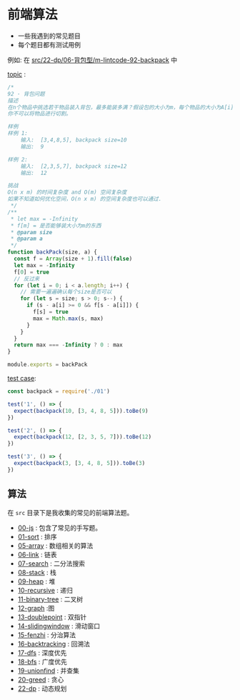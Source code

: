# 前端算法

- 一些我遇到的常见题目
- 每个题目都有测试用例

例如: 在 [src/22-dp/06-背包型/m-lintcode-92-backpack](src/22-dp/06-背包型/m-lintcode-92-backpack) 中

[topic](src/22-dp/06-背包型/m-lintcode-92-backpack/or/01.js) :

```js
/*
92 · 背包问题
描述
在n个物品中挑选若干物品装入背包，最多能装多满？假设包的大小为m，每个物品的大小为A[i]
你不可以将物品进行切割。

样例
样例 1:
	输入:  [3,4,8,5], backpack size=10
	输出:  9

样例 2:
	输入:  [2,3,5,7], backpack size=12
	输出:  12

挑战
O(n x m) 的时间复杂度 and O(m) 空间复杂度
如果不知道如何优化空间，O(n x m) 的空间复杂度也可以通过.
 */
/**
 * let max = -Infinity
 * f[m] = 是否能够装大小为m的东西
 * @param size
 * @param a
 */
function backPack(size, a) {
  const f = Array(size + 1).fill(false)
  let max = -Infinity
  f[0] = true
  // 反过来
  for (let i = 0; i < a.length; i++) {
    // 需要一遍遍确认每个size是否可以
    for (let s = size; s > 0; s--) {
      if (s - a[i] >= 0 && f[s - a[i]]) {
        f[s] = true
        max = Math.max(s, max)
      }
    }
  }
  return max === -Infinity ? 0 : max
}

module.exports = backPack
```

[test case](src/22-dp/06-背包型/m-lintcode-92-backpack/or/01.test.js):

```js
const backpack = require('./01')

test('1', () => {
  expect(backpack(10, [3, 4, 8, 5])).toBe(9)
})

test('2', () => {
  expect(backpack(12, [2, 3, 5, 7])).toBe(12)
})

test('3', () => {
  expect(backpack(3, [3, 4, 8, 5])).toBe(3)
})
```

## 算法

在 `src` 目录下是我收集的常见的前端算法题。

- [00-js](./src/00-js) : 包含了常见的手写题。
- [01-sort](./src/01-sort) : 排序
- [05-array](./src/05-array) : 数组相关的算法
- [06-link](./src/06-link) : 链表
- [07-search](./src/07-search) : 二分法搜索
- [08-stack](./src/08-stack) : 栈
- [09-heap](./src/09-heap) : 堆
- [10-recursive](./src/10-recursive) : 递归
- [11-binary-tree](./src/11-binary-tree) : 二叉树
- [12-graph](./src/12-graph) :图
- [13-doublepoint](./src/13-doublepoint) : 双指针
- [14-slidingwindow](./src/14-slidingwindow) : 滑动窗口
- [15-fenzhi](./src/15-fenzhi-n) : 分治算法
- [16-backtracking](./src/16-backtracking) : 回溯法
- [17-dfs](./src/17-dfs) : 深度优先
- [18-bfs](./src/18-bfs) : 广度优先
- [19-unionfind](./src/19-unionfind) : 并查集
- [20-greed](./src/20-greed) : 贪心
- [22-dp](./src/22-dp) : 动态规划
